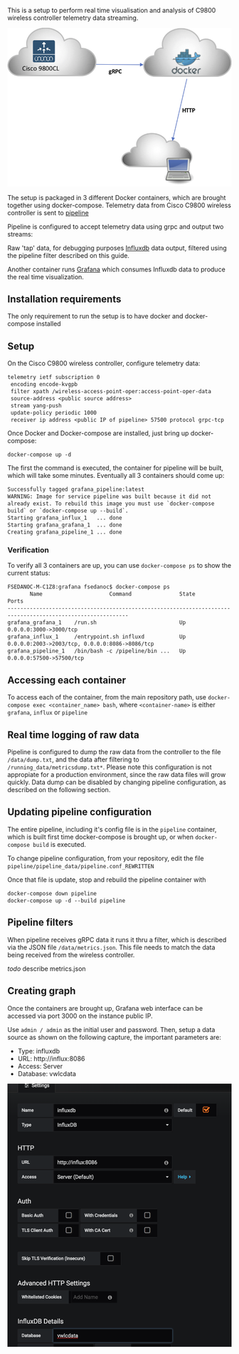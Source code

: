 This is a setup to perform real time visualisation and analysis of C9800 wireless controller telemetry data streaming.


![General diagram](diagrams/general.png?raw=true "General network diagram")


The setup is packaged in 3 different Docker containers, which are brought together using docker-compose.
Telemetry data from Cisco C9800 wireless controller is sent to [pipeline](https://developer.cisco.com/codeexchange/github/repo/cisco/bigmuddy-network-telemetry-pipeline/)

Pipeline is configured to accept telemetry data using grpc and output two streams:

Raw 'tap' data, for debugging purposes
[Influxdb](https://www.influxdata.com/time-series-platform/influxdb/) data output, filtered using the pipeline filter described on this guide.

Another container runs [Grafana](https://grafana.com/) which consumes Influxdb data to produce the real time visualization.

## Installation requirements
The only requirement to run the setup is to have docker and docker-compose installed

## Setup

On the Cisco C9800 wireless controller, configure telemetry data:

```
telemetry ietf subscription 0
 encoding encode-kvgpb
 filter xpath /wireless-access-point-oper:access-point-oper-data
 source-address <public source address>
 stream yang-push
 update-policy periodic 1000
 receiver ip address <public IP of pipeline> 57500 protocol grpc-tcp
```

Once Docker and Docker-compose are installed, just bring up docker-compose:

```
docker-compose up -d
```

The first the command is executed, the container for pipeline will be built, which will take some minutes. Eventually all 3 containers should come up:

```
Successfully tagged grafana_pipeline:latest
WARNING: Image for service pipeline was built because it did not already exist. To rebuild this image you must use `docker-compose build` or `docker-compose up --build`.
Starting grafana_influx_1   ... done
Starting grafana_grafana_1  ... done
Creating grafana_pipeline_1 ... done
```

### Verification
To verify all 3 containers are up, you can use `docker-compose ps` to show the current status:

```
FSEDANOC-M-C1Z8:grafana fsedanoc$ docker-compose ps
       Name                     Command               State                       Ports
------------------------------------------------------------------------------------------------------------
grafana_grafana_1    /run.sh                          Up      0.0.0.0:3000->3000/tcp
grafana_influx_1     /entrypoint.sh influxd           Up      0.0.0.0:2003->2003/tcp, 0.0.0.0:8086->8086/tcp
grafana_pipeline_1   /bin/bash -c /pipeline/bin ...   Up      0.0.0.0:57500->57500/tcp
```

## Accessing each container

To access each of the container, from the main repository path, use `docker-compose exec <container_name> bash`, where `<container-name>` is either `grafana`, `influx` or `pipeline`

## Real time logging of raw data

Pipeline is configured to dump the raw data from the controller to the file `/data/dump.txt`, and the data after filtering to `/running_data/metricsdump.txt*`.
Please note this configuration is not appropiate for a production environment, since the raw data files will grow quickly. Data dump can be disabled by changing pipeline configuration, as described on the following section.

## Updating pipeline configuration

The entire pipeline, including it's config file is in the `pipeline` container, which is built first time docker-compose is brought up, or when `docker-compose build` is executed.

To change pipeline configuration, from your repository, edit the file `pipeline/pipeline_data/pipeline.conf_REWRITTEN`

Once that file is update, stop and rebuild the pipeline container with

```
docker-compose down pipeline
docker-compose up -d --build pipeline
```

## Pipeline filters
When pipeline receives gRPC data it runs it thru a filter, which is described via the JSON file `/data/metrics.json`. This file needs to match the data being received from the wireless controller.

 *todo* describe metrics.json

## Creating graph
Once the containers are brought up, Grafana web interface can be accessed via port 3000 on the instance public IP.

Use `admin / admin` as the initial user and password. Then, setup a data source as shown on the following capture, the important parameters are:
- Type: influxdb
- URL: http://influx:8086
- Access: Server
- Database: vwlcdata


![Data source configuration](diagrams/datasource.png?raw=true "Data source")
